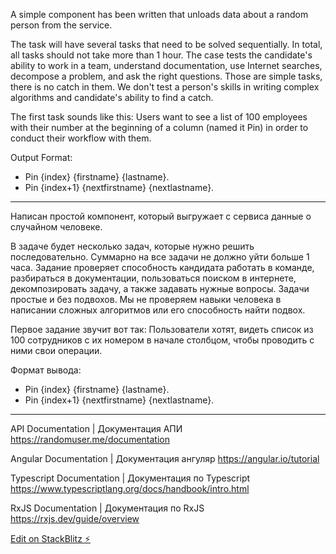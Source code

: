 A simple component has been written that unloads data about a random person from the service.

The task will have several tasks that need to be solved sequentially. In total, all tasks should not take more than 1 hour.
The case tests the candidate's ability to work in a team, understand documentation, use Internet searches, decompose a problem, and ask the right questions.
Those are simple tasks, there is no catch in them. We don't test a person's skills in writing complex algorithms and candidate's ability to find a catch.

The first task sounds like this:
Users want to see a list of 100 employees with their number at the beginning of a column (named it Pin) in order to conduct their workflow with them.

Output Format:

- Pin {index} {firstname} {lastname}.
- Pin {index+1} {nextfirstname} {nextlastname}.

---

Написан простой компонент, который выгружает с сервиса данные о случайном человеке.

В задаче будет несколько задач, которые нужно решить последовательно. Суммарно на все задачи не должно уйти больше 1 часа.
Задание проверяет способность кандидата работать в команде, разбираться в документации, пользоваться поиском в интернете, декомпозировать задачу, а также задавать нужные вопросы.
Задачи простые и без подвохов. Мы не проверяем навыки человека в написании сложных алгоритмов или его способность найти подвох.

Первое задание звучит вот так:
Пользователи хотят, видеть список из 100 сотрудников с их номером в начале столбцом, чтобы проводить с ними свои операции.

Формат вывода:

- Pin {index} {firstname} {lastname}.
- Pin {index+1} {nextfirstname} {nextlastname}.

---

API Documentation | Документация АПИ
https://randomuser.me/documentation

Angular Documentation | Документация ангуляр
https://angular.io/tutorial

Typescript Documentation | Документация по Typescript
https://www.typescriptlang.org/docs/handbook/intro.html

RxJS Documentation | Документация по RxJS
https://rxjs.dev/guide/overview

[Edit on StackBlitz ⚡️](https://stackblitz.com/edit/2022-angular-bss-rxjs-gtph19?file=README.md)
